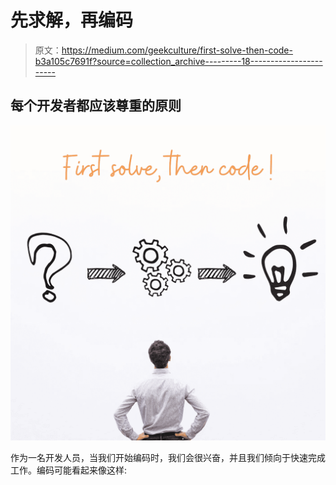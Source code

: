 # 先求解，再编码

> 原文：<https://medium.com/geekculture/first-solve-then-code-b3a105c7691f?source=collection_archive---------18----------------------->

## 每个开发者都应该尊重的原则

![](img/24c81c84667dc9fd3e287fdae2b67ec4.png)

作为一名开发人员，当我们开始编码时，我们会很兴奋，并且我们倾向于快速完成工作。编码可能看起来像这样: